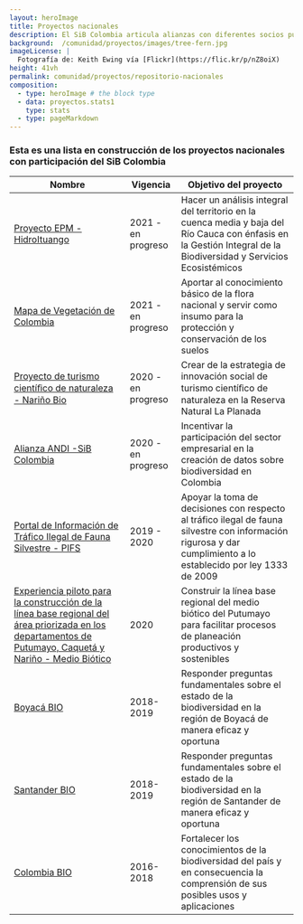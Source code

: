 ```yaml
---
layout: heroImage
title: Proyectos nacionales 
description: El SiB Colombia articula alianzas con diferentes socios publicadores a nivel nacional 
background:  /comunidad/proyectos/images/tree-fern.jpg
imageLicense: |
  Fotografía de: Keith Ewing vía [Flickr](https://flic.kr/p/nZ8oiX) 
height: 41vh
permalink: comunidad/proyectos/repositorio-nacionales
composition:
  - type: heroImage # the block type
  - data: proyectos.stats1
    type: stats
  - type: pageMarkdown
---
```




### Esta es una lista en construcción de los proyectos nacionales con participación del SiB Colombia



| Nombre| Vigencia | Objetivo del proyecto |
| -------- | -------- | -------- |
|[Proyecto EPM - HidroItuango](/comunidad/proyectos/nacionales/epm)|2021 - en progreso|Hacer un análisis integral del territorio en la cuenca media y baja del Río Cauca con énfasis en la Gestión Integral de la Biodiversidad y Servicios Ecosistémicos|
|[Mapa de Vegetación de Colombia](/comunidad/proyectos/nacionales/mapa-vegetacion)|2021 - en progreso|Aportar al conocimiento básico de la flora nacional y servir como insumo para la protección y conservación de los suelos |
|[Proyecto de turismo cientíﬁco de naturaleza - Nariño Bio](/comunidad/proyectos/nacionales/turismo-científico)|2020 - en progreso|Crear de la estrategia de innovación social de turismo cientíﬁco de naturaleza en la Reserva Natural La Planada |
| [Alianza ANDI -SiB Colombia](https://biodiversidad.co/empresas)    | 2020 - en progreso    | Incentivar la participación del sector empresarial en la creación de datos sobre biodiversidad en Colombia     |
|[Portal de Información de Tráfico Ilegal de Fauna Silvestre - PIFS](/comunidad/proyectos/nacionales/pifs)|2019 - 2020|Apoyar la toma de decisiones con respecto al tráfico ilegal de fauna silvestre con información rigurosa y dar cumplimiento a lo establecido por ley 1333 de 2009|
|[Experiencia piloto para la construcción de la línea base regional del área priorizada en los departamentos de Putumayo, Caquetá y Nariño - Medio Biótico](/comunidad/proyectos/nacionales/anh-putumayo)|2020|Construir la línea base regional del medio biótico del Putumayo para facilitar procesos de planeación productivos y sostenibles|
|[Boyacá BIO](/comunidad/proyectos/nacionales/boyaca-bio)|2018-2019|Responder preguntas fundamentales sobre el estado de la biodiversidad en la región de Boyacá de manera eficaz y oportuna|
|[Santander BIO](/comunidad/proyectos/nacionales/santander-bio)|2018-2019|Responder preguntas fundamentales sobre el estado de la biodiversidad en la región de Santander de manera eficaz y oportuna|
|[Colombia BIO](/comunidad/colombiabio)|2016-2018| Fortalecer los conocimientos de la biodiversidad del país y en consecuencia la comprensión de sus posibles usos y aplicaciones|


